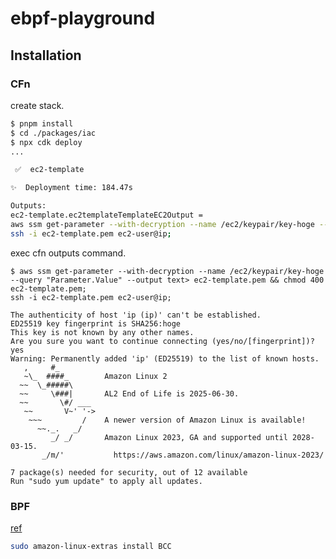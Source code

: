 # ebpf-playground


## Installation

### CFn
create stack.
```bash
$ pnpm install
$ cd ./packages/iac
$ npx cdk deploy
...

 ✅  ec2-template

✨  Deployment time: 184.47s

Outputs:
ec2-template.ec2templateTemplateEC2Output =
aws ssm get-parameter --with-decryption --name /ec2/keypair/key-hoge --query "Parameter.Value" --output text> ec2-template.pem && chmod 400 ec2-template.pem;
ssh -i ec2-template.pem ec2-user@ip;
```

exec cfn outputs command.

```
$ aws ssm get-parameter --with-decryption --name /ec2/keypair/key-hoge --query "Parameter.Value" --output text> ec2-template.pem && chmod 400 ec2-template.pem;
ssh -i ec2-template.pem ec2-user@ip;

The authenticity of host 'ip (ip)' can't be established.
ED25519 key fingerprint is SHA256:hoge
This key is not known by any other names.
Are you sure you want to continue connecting (yes/no/[fingerprint])? yes
Warning: Permanently added 'ip' (ED25519) to the list of known hosts.
   ,     #_
   ~\_  ####_        Amazon Linux 2
  ~~  \_#####\
  ~~     \###|       AL2 End of Life is 2025-06-30.
  ~~       \#/ ___
   ~~       V~' '->
    ~~~         /    A newer version of Amazon Linux is available!
      ~~._.   _/
         _/ _/       Amazon Linux 2023, GA and supported until 2028-03-15.
       _/m/'           https://aws.amazon.com/linux/amazon-linux-2023/

7 package(s) needed for security, out of 12 available
Run "sudo yum update" to apply all updates.
```

### BPF

[ref](https://github.com/iovisor/bcc/blob/master/INSTALL.md#amazon-linux-2---binary)

```bash
sudo amazon-linux-extras install BCC
```
